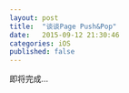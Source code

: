 ```yaml
---
layout: post
title:  "谈谈Page Push&Pop"
date:   2015-09-12 21:30:46
categories: iOS
published: false
---
```


即将完成...